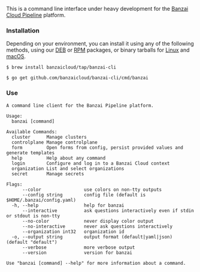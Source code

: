 This is a command line interface under heavy development for the [Banzai Cloud Pipeline](https://beta.banzaicloud.io/) platform.

### Installation

Depending on your environment, you can install it using any of the following methods, using our [DEB](https://banzaicloud.com/downloads/banzai-cli/latest?format=deb) or [RPM](https://banzaicloud.com/downloads/banzai-cli/latest?format=rpm) packages, or binary tarballs for [Linux](https://banzaicloud.com/downloads/banzai-cli/latest?os=linux) and [macOS](https://banzaicloud.com/downloads/banzai-cli/latest?os=darwin).

```
$ brew install banzaicloud/tap/banzai-cli
```

```
$ go get github.com/banzaicloud/banzai-cli/cmd/banzai
```

### Use

```
A command line client for the Banzai Pipeline platform.

Usage:
  banzai [command]

Available Commands:
  cluster      Manage clusters
  controlplane Manage controlplane
  form         Open forms from config, persist provided values and generate templates
  help         Help about any command
  login        Configure and log in to a Banzai Cloud context
  organization List and select organizations
  secret       Manage secrets

Flags:
      --color                use colors on non-tty outputs
      --config string        config file (default is $HOME/.banzai/config.yaml)
  -h, --help                 help for banzai
      --interactive          ask questions interactively even if stdin or stdout is non-tty
      --no-color             never display color output
      --no-interactive       never ask questions interactively
      --organization int32   organization id
  -o, --output string        output format (default|yaml|json) (default "default")
      --verbose              more verbose output
      --version              version for banzai

Use "banzai [command] --help" for more information about a command.
```
